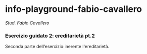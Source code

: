 # info-playground-fabio-cavallero

_Stud. Fabio Cavallero_

### Esercizio guidato 2: ereditarietà pt.2
Seconda parte dell'esercizio inerente l'ereditarietà.
